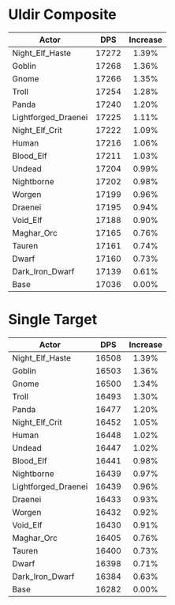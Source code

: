 # Uldir Composite
| Actor | DPS | Increase |
|---|:---:|:---:|
|Night_Elf_Haste|17272|1.39%|
|Goblin|17268|1.36%|
|Gnome|17266|1.35%|
|Troll|17254|1.28%|
|Panda|17240|1.20%|
|Lightforged_Draenei|17225|1.11%|
|Night_Elf_Crit|17222|1.09%|
|Human|17216|1.06%|
|Blood_Elf|17211|1.03%|
|Undead|17204|0.99%|
|Nightborne|17202|0.98%|
|Worgen|17199|0.96%|
|Draenei|17195|0.94%|
|Void_Elf|17188|0.90%|
|Maghar_Orc|17165|0.76%|
|Tauren|17161|0.74%|
|Dwarf|17160|0.73%|
|Dark_Iron_Dwarf|17139|0.61%|
|Base|17036|0.00%|

# Single Target
| Actor | DPS | Increase |
|---|:---:|:---:|
|Night_Elf_Haste|16508|1.39%|
|Goblin|16503|1.36%|
|Gnome|16500|1.34%|
|Troll|16493|1.30%|
|Panda|16477|1.20%|
|Night_Elf_Crit|16452|1.05%|
|Human|16448|1.02%|
|Undead|16447|1.02%|
|Blood_Elf|16441|0.98%|
|Nightborne|16439|0.97%|
|Lightforged_Draenei|16439|0.96%|
|Draenei|16433|0.93%|
|Worgen|16432|0.92%|
|Void_Elf|16430|0.91%|
|Maghar_Orc|16405|0.76%|
|Tauren|16400|0.73%|
|Dwarf|16398|0.71%|
|Dark_Iron_Dwarf|16384|0.63%|
|Base|16282|0.00%|
